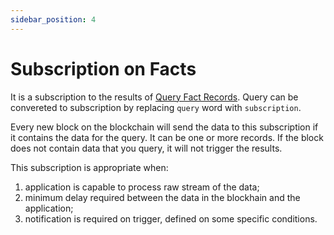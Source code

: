 ```yaml
---
sidebar_position: 4
---
```


# Subscription on Facts

It is a subscription to the results of [Query Fact Records](query_fact_records).
Query can be convereted to subscription by replacing ```query``` word with
```subscription```.

Every new block on the blockchain will send the data to this
subscription if it contains the data for the query. It can be one or more records.
If the block does not contain data that you query, it will not trigger the results.

This subscription is appropriate when:

1. application is capable to process raw stream of the data;
2. minimum delay required between the data in the blockhain and the application;
3. notification is required on trigger, defined on some specific conditions.